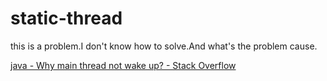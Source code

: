# static-thread
this is a problem.I don't know how to solve.And what's the problem cause.

[java - Why main thread not wake up? - Stack Overflow](https://stackoverflow.com/questions/76136132/why-main-thread-not-wake-up/76136427#76136427)
